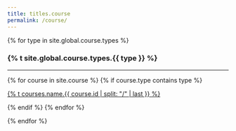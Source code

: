 ```yaml
---
title: titles.course
permalink: /course/
---
```


{% for type in site.global.course.types %}

<div class="pos_header">
  <h3 id="{% t site.global.course.types.{{ type }} %}">{% t site.global.course.types.{{ type }} %}</h3>
</div>
<hr>
<div class="list-course">
  {% for course in site.course %}
    {% if course.type contains type %}
      <div class="list-item-course">
        <p class="list-item-course-title">
          <a class="course-name" href="{{ site.baseurl }}{{ course.url }}">{% t courses.name.{{ course.id | split: "/" | last }} %}</a>
        </p>
      </div>    
    {% endif %}
  {% endfor %}
</div>

{% endfor %}

